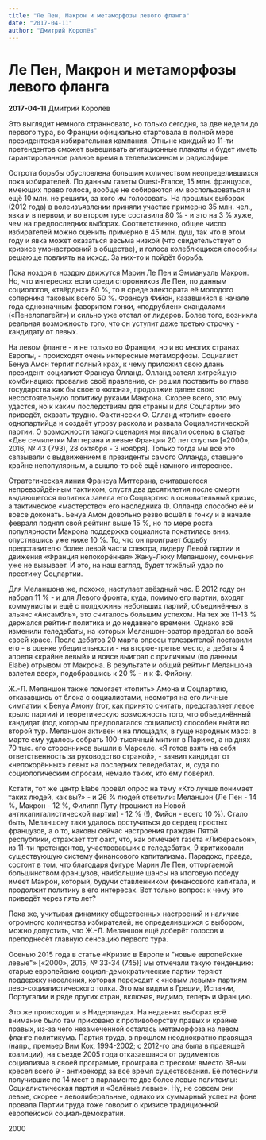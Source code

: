 ```yaml
---
title: "Ле Пен, Макрон и метаморфозы левого фланга"
date: "2017-04-11"
author: "Дмитрий Королёв"
---
```


# Ле Пен, Макрон и метаморфозы левого фланга

**2017-04-11** Дмитрий Королёв

Это выглядит немного странновато, но только сегодня, за две недели до первого тура, во Франции официально стартовала в полной мере президентская избирательная кампания. Отныне каждый из 11-ти претендентов сможет вывешивать агитационные плакаты и будет иметь гарантированное равное время в телевизионном и радиоэфире.

Острота борьбы обусловлена большим количеством неопределившихся пока избирателей. По данным газеты Ouest-France, 15 млн. французов, имеющих право голоса, вообще не собираются им воспользоваться и ещё 10 млн. не решили, за кого им голосовать. На прошлых выборах (2012 года) в волеизъявлении приняли участие примерно 35 млн. чел., явка и в первом, и во втором туре составила 80 % - и это на 3 % хуже, чем на предпоследних выборах. Соответственно, общее число избирателей можно оценить примерно в 45 млн. душ, так что в этом году и явка может оказаться весьма низкой (что свидетельствует о кризисе умонастроений в обществе), и голоса колеблющихся способны решающе повлиять на исход. За них-то и пойдёт борьба.

Пока ноздря в ноздрю движутся Марин Ле Пен и Эммануэль Макрон. Но, что интересно: если среди сторонников Ле Пен, по данным социологов, «твёрдых» 80 %, то в среде электората её молодого соперника таковых всего 50 %. Франсуа Фийон, казавшийся в начале года однозначным фаворитом гонки, «подрублен» скандалами («Пенелопагейт») и сильно уже отстал от лидеров. Более того, возникла реальная возможность того, что он уступит даже третью строчку - кандидату от левых.

На левом фланге - и не только во Франции, но и во многих странах Европы, - происходят очень интересные метаморфозы. Социалист Бенуа Амон терпит полный крах, к чему приложил свою длань президент-социалист Франсуа Олланд. Олланд затеял хитрейшую комбинацию: провалив своё правление, он решил поставить во главе государства как бы своего «клона», продолжив далее свою несостоятельную политику руками Макрона. Скорее всего, это ему удастся, но к каким последствиям для страны и для Соцпартии это приведёт, сказать трудно. Фактически Ф. Олланд «топит» своего однопартийца и создаёт угрозу раскола и развала Социалистической партии. О возможности такого сценария мы писали осенью в статье «Две семилетки Миттерана и левые Франции 20 лет спустя» [«2000», 2016, № 43 (793), 28 октября - 3 ноября]. Только тогда мы всё это связывали с выдвижением в президенты самого Олланда, ставшего крайне непопулярным, а вышло-то всё ещё намного интереснее.

Стратегическая линия Франсуа Миттерана, считавшегося непревзойдённым тактиком, спустя два десятилетия после смерти выдающегося политика завела его Соцпартию в основательный кризис, а тактическое «мастерство» его наследника Ф. Олланда способно её и вовсе доконать. Бенуа Амон довольно резво вошёл в гонку и в начале февраля поднял свой рейтинг выше 15 %, но по мере роста популярности Макрона поддержка социалиста покатилась вниз, опустившись уже ниже 10 %. То, что он проиграет борьбу представителю более левой части спектра, лидеру Левой партии и движения «Франция непокорённая» Жану-Люку Меланшону, сомнения уже не вызывает. И это, на наш взгляд, будет тяжёлый удар по престижу Соцпартии.

Для Меланшона же, похоже, наступает звёздный час. В 2012 году он набрал 11 % - и для Левого фронта, куда, помимо его партии, входят коммунисты и ещё с полдюжины небольших партий, объединённых в альянс «Ансамбль», это считалось большим успехом. На тех же 11-13 % держался рейтинг политика и до недавнего времени. Однако всё изменили теледебаты, на которых Меланшон-оратор предстал во всей своей красе. После дебатов 20 марта опросы телезрителей поставили его - в оценке убедительности - на второе-третье место, а дебаты 4 апреля «крайне левый» и вовсе выиграл с приличным (по данным Elabe) отрывом от Макрона. В результате и общий рейтинг Меланшона взлетел вверх, подобравшись к 20 % - и к Ф. Фийону.

Ж.-Л. Меланшон также помогает «топить» Амона и Соцпартию, отказавшись от блока с социалистами, несмотря на его личные симпатии к Бенуа Амону (тот, как принято считать, представляет левое крыло партии) и теоретическую возможность того, что объединённый кандидат (под которым предполагался социалист) способен выйти во второй тур. Меланшон активен и на площадях, в гуще народных масс: в марте ему удалось собрать 100-тысячный митинг в Париже, а на днях 70 тыс. его сторонников вышли в Марселе. «Я готов взять на себя ответственность за руководство страной», - заявил кандидат от «непокорённых» левых на последних теледебатах, и, судя по социологическим опросам, немало таких, кто ему поверил.

Кстати, тот же центр Elabe провёл опрос на тему «Кто лучше понимает таких людей, как вы?» - и 26 % людей ответили: Меланшон (Ле Пен - 14 %, Макрон - 12 %, Филипп Путу (троцкист из Новой антикапиталистической партии) - 12 % (!), Фийон - всего 10 %). Стало быть, Меланшону таки удалось достучаться до сердец простых французов, а о то, каковы сейчас настроения граждан Пятой республики, отражает тот факт, что, как отмечает газета «Либерасьон», из 11-ти претендентов, участвовавших в теледебатах, 9 критиковали существующую систему финансового капитализма. Парадокс, правда, состоит в том, что благодаря фигуре Марин Ле Пен, отторгаемой большинством французов, наибольшие шансы на итоговую победу имеет Макрон, который, будучи ставленником финансового капитала, и продолжит политику в его интересах. Вот только вопрос: к чему это приведёт через пять лет?

Пока же, учитывая динамику общественных настроений и наличие огромного количества избирателей, не определившихся с выбором, можно допустить, что Ж.-Л. Меланшон ещё доберёт голосов и преподнесёт главную сенсацию первого тура.

Осенью 2015 года в статье «Кризис в Европе и "новые европейские левые"» [«2000», 2015, № 33-34 (745)] мы отмечали такую тенденцию: старые европейские социал-демократические партии теряют поддержку населения, которая переходит к «новым левым» партиям лево-социалистического толка. Это мы видим в Греции, Испании, Португалии и ряде других стран, включая, видимо, теперь и Францию.

Это же происходит и в Нидерландах. На недавних выборах всё внимание было там приковано к противоборству правых и крайне правых, из-за чего незамеченной осталась метаморфоза на левом фланге политикума. Партия труда, в прошлом неоднократно правящая (напр., премьер Вим Кок, 1994-2002; с 2012-го она была в правящей коалиции), на съезде 2005 года отказавшаяся от рудиментов социализма в своей программе, проиграла с треском: вместо 38-ми кресел всего 9 - антирекорд за всё время существования. Её потеснили получившие по 14 мест в парламенте две более левые политсилы: Социалистическая партия и «Зелёные левые». Ну, не совсем они левые, скорее - леволиберальные, однако их суммарный успех на фоне провала Партии труда тоже говорит о кризисе традиционной европейской социал-демократии.

2000